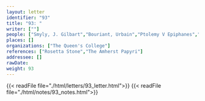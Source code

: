 ```yaml
---
layout: letter
identifier: "93"
title: "93: "
writer: [""]
people: ["Smyly, J. Gilbart","Bouriant, Urbain","Ptolemy V Epiphanes","Ptolemy VII Neos Philopator","Ptolemy VI","Revillout, Eugène","Wessely, Karl","Mitteis, Ludwig","Tyssen-Amherst, William, 1st Baron Amherst of Hackney","Grenfell, Bernard Pyne"]
places: []
organizations: ["The Queen's College"]
references: ["Rosetta Stone","The Amherst Papyri"]
addressee: []
rawDate: 
weight: 93
---
```

{{< readFile file="./html/letters/93_letter.html">}}
{{< readFile file="./html/notes/93_notes.html">}}